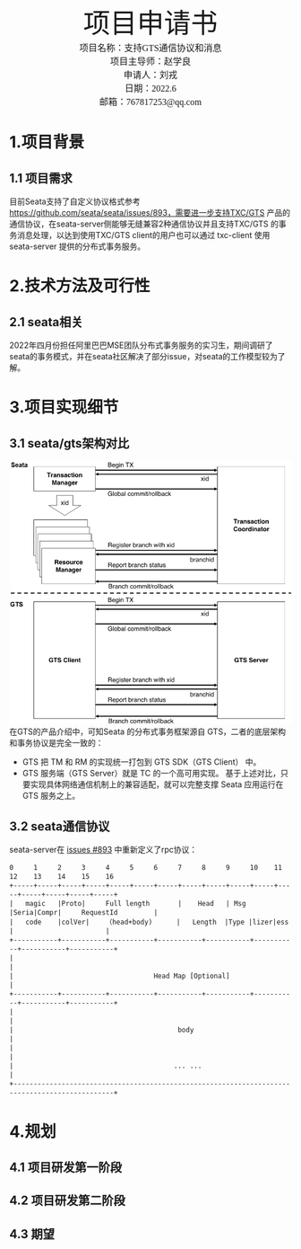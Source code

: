 <center><font size=20 face="黑体">项目申请书</font></center>

<center><font size=3 face="黑体">项目名称：支持GTS通信协议和消息</font></center>

<center><font size=3 face="黑体">项目主导师：赵学良</font></center>

<center><font size=3 face="黑体">申请人：刘戎</font></center>

<center><font size=3 face="黑体">日期：2022.6</font></center>

<center><font size=3 face="黑体">邮箱：767817253@qq.com</font></center>



# 1.项目背景

## 1.1 项目需求

目前Seata支持了自定义协议格式参考 https://github.com/seata/seata/issues/893，需要进一步支持TXC/GTS 产品的通信协议，在seata-server侧能够无缝兼容2种通信协议并且支持TXC/GTS 的事务消息处理，以达到使用TXC/GTS  client的用户也可以通过 txc-client 使用 seata-server 提供的分布式事务服务。

# 2.技术方法及可行性

## 2.1 seata相关

2022年四月份担任阿里巴巴MSE团队分布式事务服务的实习生，期间调研了seata的事务模式，并在seata社区解决了部分issue，对seata的工作模型较为了解。





# 3.项目实现细节

## 3.1 seata/gts架构对比

![seata/gts架构图](https://github.com/robynron/summercoding/blob/master/seata:gts.png)
在GTS的产品介绍中，可知Seata 的分布式事务框架源自 GTS，二者的底层架构和事务协议是完全一致的：
* GTS 把 TM 和 RM 的实现统一打包到 GTS SDK（GTS Client） 中。
* GTS 服务端（GTS Server）就是 TC 的一个高可用实现。
  基于上述对比，只要实现具体网络通信机制上的兼容适配，就可以完整支撑 Seata 应用运行在 GTS 服务之上。

## 3.2 seata通信协议

seata-server在 [issues #893](https://github.com/seata/seata/issues/893) 中重新定义了rpc协议：
```
0     1     2     3     4     5     6     7     8     9     10    11    12    13    14    15    16
+-----+-----+-----+-----+-----+-----+-----+-----+-----+-----+-----+-----+-----+-----+-----+-----+
|   magic   |Proto|     Full length       |    Head   | Msg |Seria|Compr|     RequestId         |
|   code    |colVer|    （head+body)      |   Length  |Type |lizer|ess  |                       |
+-----------+-----------+-----------+-----------+-----------+-----------+-----------+-----------+
|                                                                                               |
|                                   Head Map [Optional]                                         |
+-----------+-----------+-----------+-----------+-----------+-----------+-----------+-----------+
|                                                                                               |
|                                         body                                                  |
|                                                                                               |
|                                        ... ...                                                |
+-----------------------------------------------------------------------------------------------+
```

# 4.规划

## 4.1 项目研发第一阶段



## 4.2 项目研发第二阶段



## 4.3 期望



